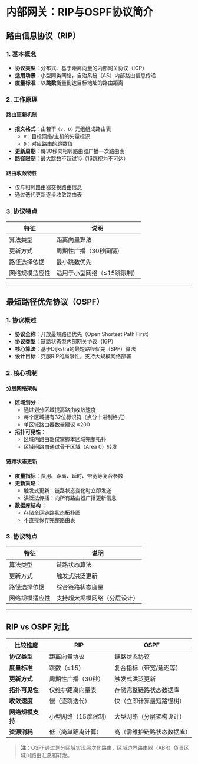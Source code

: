 # 内部网关：RIP与OSPF协议简介

## 路由信息协议（RIP）

### 1. 基本概念

-   **协议类型**：分布式、基于距离向量的内部网关协议（IGP）
-   **适用场景**：小型同类网络，自治系统（AS）内部路由信息传递
-   **度量标准**：以**跳数**衡量到达目标地址的路由距离

### 2. 工作原理

#### 路由更新机制

-   **报文格式**：由若干 `(V, D)` 元组组成路由表
    -   `V`：目标网络/主机的矢量标识
    -   `D`：对应路由的跳数值
-   **更新周期**：每30秒向相邻路由器广播一次路由表
-   **路径限制**：最大跳数不超过15（16跳视为不可达）

#### 路由收敛特性

-   仅与相邻路由器交换路由信息
-   通过迭代更新逐步收敛路由表

### 3. 协议特点

| 特征           | 说明                        |
|----------------|-----------------------------|
| 算法类型       | 距离向量算法                |
| 更新方式       | 周期性广播（30秒间隔）      |
| 路径选择依据   | 最小跳数优先                |
| 网络规模适应性 | 适用于小型网络（≤15跳限制） |

------------------------------------------------------------------------

## 最短路径优先协议（OSPF）

### 1. 协议概述

-   **协议全称**：开放最短路径优先（Open Shortest Path First）
-   **协议类型**：链路状态型内部网关协议（IGP）
-   **核心算法**：基于Dijkstra的最短路径优先（SPF）算法
-   **设计目标**：克服RIP的局限性，支持大规模网络部署

### 2. 核心机制

#### 分层网络架构

-   **区域划分**：
    -   通过划分区域提高路由收敛速度
    -   每个区域拥有32位标识符（点分十进制格式）
    -   单区域路由器数量建议 ≤200
-   **拓扑可见性**：
    -   区域内路由器仅掌握本区域完整拓扑
    -   区域间路由通过骨干区域（Area 0）转发

#### 链路状态更新

-   **度量指标**：费用、距离、延时、带宽等复合参数
-   **更新策略**：
    -   触发式更新：链路状态变化时立即发送
    -   洪泛法传播：向所有路由器广播更新信息
-   **数据库结构**：
    -   存储全网链路状态拓扑图
    -   不直接保存完整路由表

### 3. 协议特点

| 特征           | 说明                         |
|----------------|------------------------------|
| 算法类型       | 链路状态算法                 |
| 更新方式       | 触发式洪泛更新               |
| 路径选择依据   | 综合链路状态度量             |
| 网络规模适应性 | 支持超大规模网络（分层设计） |

------------------------------------------------------------------------

## RIP vs OSPF 对比

| 比较维度         | RIP                  | OSPF                       |
|------------------|----------------------|----------------------------|
| **协议类型**     | 距离向量协议         | 链路状态协议               |
| **度量标准**     | 跳数（≤15）          | 复合指标（带宽/延迟等）    |
| **更新方式**     | 周期性广播（30秒）   | 触发式洪泛更新             |
| **拓扑可见性**   | 仅维护距离向量表     | 存储完整链路状态数据库     |
| **收敛速度**     | 慢（逐跳迭代）       | 快（立即计算最短路径树）   |
| **网络规模支持** | 小型网络（15跳限制） | 大型网络（分层架构设计）   |
| **资源消耗**     | 低（简单距离计算）   | 高（需维护链路状态数据库） |

> **注**：OSPF通过划分区域实现层次化路由，区域边界路由器（ABR）负责区域间路由汇总和转发。
